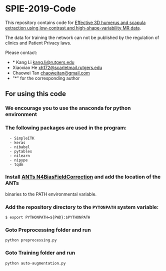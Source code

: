 # SPIE-2019-Code
This repository contains code for [Effective 3D humerus and scapula extraction using low-contrast and high-shape-variability MR data](https://doi.org/10.1117/12.2513107).

The data for training the network can not be published by the regulation of clinics and Patient Privacy laws.

Please contact:
  - \* Kang Li kang.li@rutgers.edu
  - Xiaoxiao He xh172@scarletmail.rutgers.edu
  - Chaowei Tan chaoweitan@gmail.com
  - "\*" for the corresponding author

## For using this code
  ### We encourage you to use the anaconda for python environment
  ### The following packages are used in the program:
      - SimpleITK
      - keras
      - nibabel
      - pytables
      - nilearn
      - nipype
      - tqdm
  ### Install [ANTs N4BiasFieldCorrection](https://github.com/stnava/ANTs/releases) and add the location of the ANTs 
binaries to the PATH environmental variable.
  ### Add the repository directory to the ```PYTONPATH``` system variable:
```
$ export PYTHONPATH=${PWD}:$PYTHONPATH
```
  ### Goto Preprocessing folder and run
  ```
  python preprocessing.py
  ```
  ### Goto Training folder and run
  ```
  python auto-augmentation.py
  ```
